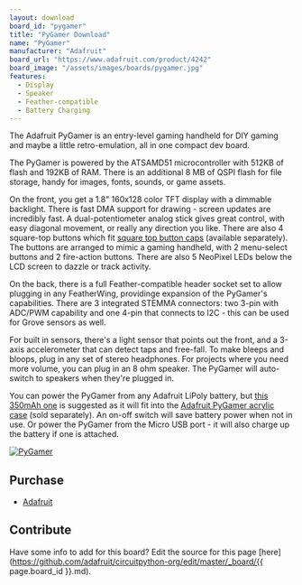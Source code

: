 ```yaml
---
layout: download
board_id: "pygamer"
title: "PyGamer Download"
name: "PyGamer"
manufacturer: "Adafruit"
board_url: "https://www.adafruit.com/product/4242"
board_image: "/assets/images/boards/pygamer.jpg"
features:
  - Display
  - Speaker
  - Feather-compatible
  - Battery Charging
---
```


The Adafruit PyGamer is an entry-level gaming handheld for DIY gaming and maybe a little retro-emulation, all in one compact dev board.

The PyGamer is powered by the ATSAMD51 microcontroller with 512KB of flash and 192KB of RAM. There is an additional 8 MB of QSPI flash for file storage, handy for images, fonts, sounds, or game assets.

On the front, you get a 1.8" 160x128 color TFT display with a dimmable backlight. There is fast DMA support for drawing - screen updates are incredibly fast. A dual-potentiometer analog stick gives great control, with easy diagonal movement, or really any direction you like.
There are also 4 square-top buttons which fit [square top button caps](https://www.adafruit.com/product/4228) (available separately). The buttons are arranged to mimic a gaming handheld, with 2 menu-select buttons and 2 fire-action buttons. There are also 5 NeoPixel LEDs below the LCD screen to dazzle or track activity.

On the back, there is a full Feather-compatible header socket set to allow plugging in any FeatherWing, providinge expansion of the PyGamer's capabilities. There are 3 integrated STEMMA connectors: two 3-pin with ADC/PWM capability and one 4-pin that connects to I2C -  this can be used for Grove sensors as well.

For built in sensors, there's a light sensor that points out the front, and a 3-axis accelerometer that can detect taps and free-fall. To make bleeps and bloops, plug in any set of stereo headphones. For projects where you need more volume, you can plug in an 8 ohm speaker. The PyGamer will auto-switch to speakers when they're plugged in.

You can power the PyGamer from any Adafruit LiPoly battery, but [this 350mAh one](https://www.adafruit.com/product/2750) is suggested as it will fit into the [Adafruit PyGamer acrylic case](https://www.adafruit.com/product/4238) (sold separately). An on-off switch will save battery power when not in use. Or power the PyGamer from the Micro USB port - it will also charge up the battery if one is attached.

[![PyGamer](http://img.youtube.com/vi/yX2SuS0rK2A/0.jpg)](https://youtu.be/yX2SuS0rK2A?t=1167 "PyGamer")

## Purchase

* [Adafruit](https://www.adafruit.com/product/4242)

## Contribute

Have some info to add for this board? Edit the source for this page [here](https://github.com/adafruit/circuitpython-org/edit/master/_board/{{ page.board_id }}.md).
